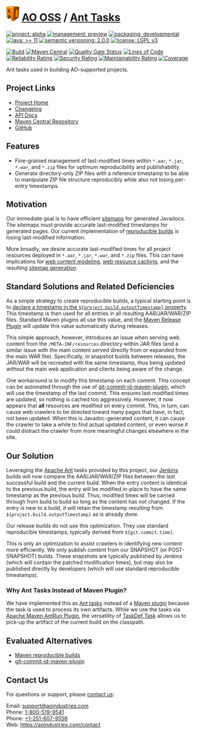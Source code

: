 # [<img src="ao-logo.png" alt="AO Logo" width="35" height="40">](https://github.com/ao-apps) [AO OSS](https://github.com/ao-apps/ao-oss) / [Ant Tasks](https://github.com/ao-apps/ao-ant-tasks)

[![project: alpha](https://oss.aoapps.com/ao-badges/project-alpha.svg)](https://aoindustries.com/life-cycle#project-alpha)
[![management: preview](https://oss.aoapps.com/ao-badges/management-preview.svg)](https://aoindustries.com/life-cycle#management-preview)
[![packaging: developmental](https://oss.aoapps.com/ao-badges/packaging-developmental.svg)](https://aoindustries.com/life-cycle#packaging-developmental)  
[![java: &gt;= 11](https://oss.aoapps.com/ao-badges/java-11.svg)](https://docs.oracle.com/en/java/javase/11/)
[![semantic versioning: 2.0.0](https://oss.aoapps.com/ao-badges/semver-2.0.0.svg)](http://semver.org/spec/v2.0.0.html)
[![license: LGPL v3](https://oss.aoapps.com/ao-badges/license-lgpl-3.0.svg)](https://www.gnu.org/licenses/lgpl-3.0)

[![Build](https://github.com/ao-apps/ao-ant-tasks/workflows/Build/badge.svg?branch=master)](https://github.com/ao-apps/ao-ant-tasks/actions?query=workflow%3ABuild)
[![Maven Central](https://maven-badges.herokuapp.com/maven-central/com.aoapps/ao-ant-tasks/badge.svg)](https://maven-badges.herokuapp.com/maven-central/com.aoapps/ao-ant-tasks)
[![Quality Gate Status](https://sonarcloud.io/api/project_badges/measure?branch=master&project=com.aoapps%3Aao-ant-tasks&metric=alert_status)](https://sonarcloud.io/dashboard?branch=master&id=com.aoapps%3Aao-ant-tasks)
[![Lines of Code](https://sonarcloud.io/api/project_badges/measure?branch=master&project=com.aoapps%3Aao-ant-tasks&metric=ncloc)](https://sonarcloud.io/component_measures?branch=master&id=com.aoapps%3Aao-ant-tasks&metric=ncloc)  
[![Reliability Rating](https://sonarcloud.io/api/project_badges/measure?branch=master&project=com.aoapps%3Aao-ant-tasks&metric=reliability_rating)](https://sonarcloud.io/component_measures?branch=master&id=com.aoapps%3Aao-ant-tasks&metric=Reliability)
[![Security Rating](https://sonarcloud.io/api/project_badges/measure?branch=master&project=com.aoapps%3Aao-ant-tasks&metric=security_rating)](https://sonarcloud.io/component_measures?branch=master&id=com.aoapps%3Aao-ant-tasks&metric=Security)
[![Maintainability Rating](https://sonarcloud.io/api/project_badges/measure?branch=master&project=com.aoapps%3Aao-ant-tasks&metric=sqale_rating)](https://sonarcloud.io/component_measures?branch=master&id=com.aoapps%3Aao-ant-tasks&metric=Maintainability)
[![Coverage](https://sonarcloud.io/api/project_badges/measure?branch=master&project=com.aoapps%3Aao-ant-tasks&metric=coverage)](https://sonarcloud.io/component_measures?branch=master&id=com.aoapps%3Aao-ant-tasks&metric=Coverage)

Ant tasks used in building AO-supported projects.

## Project Links
* [Project Home](https://oss.aoapps.com/ant-tasks/)
* [Changelog](https://oss.aoapps.com/ant-tasks/changelog)
* [API Docs](https://oss.aoapps.com/ant-tasks/apidocs/)
* [Maven Central Repository](https://central.sonatype.com/artifact/com.aoapps/ao-ant-tasks)
* [GitHub](https://github.com/ao-apps/ao-ant-tasks)

## Features
* Fine-grained management of last-modified times within `*.aar`, `*.jar`, `*.war`, and `*.zip` files for optimum reproducibility and publishability.
* Generate directory-only ZIP files with a reference timestamp to be able to manipulate ZIP file structure reproducibly while also not losing per-entry timestamps.

## Motivation
Our immediate goal is to have efficient [sitemaps](https://www.sitemaps.org/) for generated Javadocs.  The sitemaps
must provide accurate last-modified timestamps for generated pages.  Our current implementation of
[reproducible builds](https://maven.apache.org/guides/mini/guide-reproducible-builds.html) is losing last-modified
information.

More broadly, we desire accurate last-modified times for all project resources deployed in `*.aar`, `*.jar`, `*.war`,
and `*.zip` files.  This can have implications for
[web content modeling](https://github.com/ao-apps/semanticcms-core-model),
[web resource caching](https://github.com/ao-apps/ao-servlet-last-modified), and the resulting
[sitemap generation](https://github.com/ao-apps/semanticcms-core-sitemap).

## Standard Solutions and Related Deficiencies
As a simple strategy to create reproducible builds, a typical starting point is to
[declare a timestamp in the `${project.build.outputTimestamp}` property](https://maven.apache.org/guides/mini/guide-reproducible-builds.html).
This timestamp is then used for all entries in all resulting AAR/JAR/WAR/ZIP files.  Standard Maven plugins all use this
value, and the [Maven Release Plugin](https://maven.apache.org/maven-release/maven-release-plugin/) will update this
value automatically during releases.

This simple approach, however, introduces an issue when serving web content from the `/META-INF/resources` directory
within JAR files (and a similar issue with the main content served directly from or expanded from the main WAR file).
Specifically, in snapshot builds between releases, the JAR/WAR will be recreated with the same timestamp,
thus being updated without the main web application and clients being aware of the change.

One workaround is to modify this timestamp on each commit.  This concept can be automated through the use of
[git-commit-id-maven-plugin](https://github.com/git-commit-id/git-commit-id-maven-plugin), which will use the timestamp
of the last commit.  This ensures last modified times are updated, so nothing is cached too aggressively.  However, it
now appears that **all** resources are modified on every commit.  This, in turn, can cause web crawlers to be directed
toward many pages that have, in fact, not been updated.  When this is Javadoc-generated content, it can cause the
crawler to take a while to find actual updated content, or even worse it could distract the crawler from more meaningful
changes elsewhere in the site.

## Our Solution
Leveraging the [Apache Ant](https://ant.apache.org/) tasks provided by this project, our
[Jenkins](https://www.jenkins.io/) builds will now compare the AAR/JAR/WAR/ZIP files between the last successful build
and the current build.  When the entry content is identical to the previous build, the entry will be modified in-place
to have the same timestamp as the previous build.  Thus, modified times will be carried through from build to build so
long as the content has not changed.  If the entry is new to a build, it will retain the timestamp resulting from
`${project.build.outputTimestamp}` as is already done.

Our release builds do not use this optimization.  They use standard reproducible timestamps, typically derived from
`${git.commit.time}`.

This is only an optimization to assist crawlers in identifying new content more efficiently.  We only publish content
from our SNAPSHOT (or POST-SNAPSHOT) builds.  These snapshots are typically published by Jenkins (which will contain
the patched modification times), but may also be published directly by developers (which will use standard reproducible
timestamps).

### Why Ant Tasks Instead of Maven Plugin?
We have implemented this as [Ant tasks](https://ant.apache.org/manual/tutorial-writing-tasks.html) instead of a
[Maven plugin](https://maven.apache.org/guides/plugin/guide-java-plugin-development.html) because the task is used to
process its own artifacts.  While we use the tasks via
[Apache Maven AntRun Plugin](https://maven.apache.org/plugins/maven-antrun-plugin/), the versatility of
[TaskDef Task](https://ant.apache.org/manual/Tasks/taskdef.html) allows us to pick-up the artifact of the current build
on the classpath.

## Evaluated Alternatives
* [Maven reproducible builds](https://maven.apache.org/guides/mini/guide-reproducible-builds.html)
* [git-commit-id-maven-plugin](https://github.com/git-commit-id/git-commit-id-maven-plugin)

## Contact Us
For questions or support, please [contact us](https://aoindustries.com/contact):

Email: [support@aoindustries.com](mailto:support@aoindustries.com)  
Phone: [1-800-519-9541](tel:1-800-519-9541)  
Phone: [+1-251-607-9556](tel:+1-251-607-9556)  
Web: https://aoindustries.com/contact
